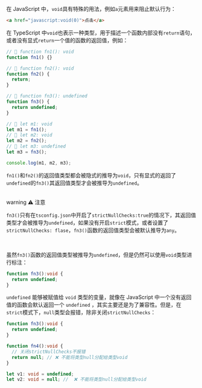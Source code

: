 在 JavaScript 中，`void`具有特殊的用法，例如`a`元素用来阻止默认行为：

```html
<a href="javascript:void(0)">点击</a>
```



在 TypeScript 中`void`也表示一种类型，用于描述一个函数内部没有`return`语句，或者没有显式`return`一个值的函数的返回值，例如：

```typescript
// 🤔 function fn1(): void
function fn1() {}

// 🤔 function fn2(): void
function fn2() {
  return;
}

// 🤔 function fn3(): undefined
function fn3() {
  return undefined;
}

// 🤔 let m1: void
let m1 = fn1();
// 🤔 let m2: void
let m2 = fn2();
// 🤔 let m3: undefined
let m3 = fn3();

console.log(m1, m2, m3);
```

`fn1()`和`fn2()`的返回值类型都会被隐式的推导为`void`，只有显式的返回了`undefined`的`fn3()`其返回值类型才会被推导为`undefined`。

<br/>warning
⚠️ 注意

`fn3()`只有在`tsconfig.json`中开启了`strictNullChecks:true`的情况下，其返回值类型才会被推导为`undefined`，如果没有开启`strict`模式，或者设置了`strictNullChecks: flase`，`fn3()`函数的返回值类型会被默认推导为`any`。

<br/>



虽然`fn3()`函数的返回值类型被推导为`undefined`，但是仍然可以使用`void`类型进行标注：

```typescript
function fn3():void {
  return undefined;
}
```



`undefined` 能够被赋值给 `void` 类型的变量，就像在 JavaScript 中一个没有返回值的函数会默认返回一个 `undefined` ，其实主要还是为了兼容性。但是，在`strict`模式下，`null`类型会报错，除非关闭`strictNullChecks`：

```typescript
function fn3():void {
  return undefined;
}

function fn4():void {
  // 关闭strictNullChecks不报错
  return null; // ❌ 不能将类型null分配给类型void
}

let v1: void = undefined;
let v2: void = null; //  ❌ 不能将类型null分配给类型void
```

